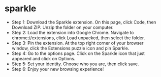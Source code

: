 # sparkle

- Step 1: Download the Sparkle extension. On this page, click Code, then Download ZIP. Unzip the folder on your computer.
- Step 2: Load the extension into Google Chrome. Navigate to chrome://extensions, click Load unpacked, then select the folder.
- Step 3: Pin the extension. At the top right corner of your browser window, click the Extensions puzzle icon and pin Sparkle.
- Step 4: Go to the options page. Click on the Sparkle icon that just appeared and click on Options. 
- Step 5: Set your identity. Choose who you are, then click save. 
- Step 6: Enjoy your new browsing experience!
